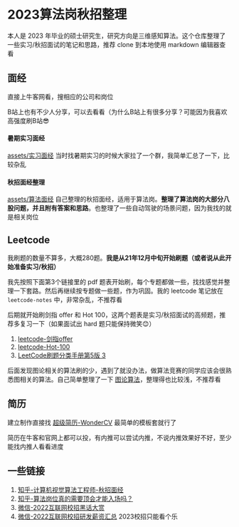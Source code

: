 # 2023算法岗秋招整理

本人是 2023 年毕业的硕士研究生，研究方向是三维感知算法。这个仓库整理了一些实习/秋招面试的笔记和思路，推荐 clone 到本地使用 markdown 编辑器查看

## 面经

直接上牛客网看，搜相应的公司和岗位

B站上也有不少人分享，可以去看看（为什么B站上有很多分享？可能因为我喜欢高强度刷B站😎

#### 暑期实习面经

[assets/实习面经](https://github.com/DeclK/2023-Autumn-Recruitment-Summary/blob/master/assets/%E5%AE%9E%E4%B9%A0%E9%9D%A2%E7%BB%8F.md) 当时找暑期实习的时候大家拉了一个群，我简单汇总了一下，比较杂乱

#### 秋招面经整理

[assets/算法面经](https://github.com/DeclK/2023-Autumn-Recruitment-Summary/blob/master/assets/%E7%AE%97%E6%B3%95%E9%9D%A2%E7%BB%8F.md) 自己整理的秋招面经，适用于算法岗。**整理了算法岗的大部分八股问题，并且附有答案和思路**。也整理了一些自动驾驶的场景问题，因为我找的就是相关岗位

## Leetcode

我刷题的数量不算多，大概280题。**我是从21年12月中旬开始刷题（或者说从此开始准备实习/秋招）**

我先按照下面第3个链接里的 pdf 题表开始刷，每个专题都做一些，找找感觉并整理一下套路。然后再继续按专题做一些题，作为巩固。我的 leetcode 笔记放在 `leetcode-notes` 中，非常杂乱，不推荐看

后期就开始刷剑指 offer 和 Hot 100，这两个题表是实习/秋招面试的高频题，推荐多复习一下（如果面试出 hard 题只能保持微笑😊）

1. [leetcode-剑指offer](https://leetcode-cn.com/problem-list/xb9nqhhg/)
1. [leetcode-Hot-100](https://leetcode.cn/problem-list/2cktkvj/)
1. [LeetCode刷题分类手册第5版 3](https://github.com/DeclK/algorithm-nju-sme/blob/master/assets/LeetCode%E5%88%B7%E9%A2%98%E5%88%86%E7%B1%BB%E6%89%8B%E5%86%8C%E7%AC%AC5%E7%89%88%203.pdf)

后面发现图论相关的算法刷的少，遇到了就没办法，做算法竞赛的同学应该会很熟悉图相关的算法。自己简单整理了一下 [图论算法](https://hongkun.space/archives/7de55cdc.html)，整理得也比较浅，不推荐看

## 简历

建立制作直接找 [超级简历-WonderCV](https://www.wondercv.com/) 最简单的模板套就行了

简历在牛客和官网上都可以投，有内推可以尝试内推，不说内推效果好不好，至少能找内推人看看进度

## 一些链接

1. [知乎-计算机视觉算法工程师-秋招面经](https://zhuanlan.zhihu.com/p/399813916)
1. [知乎-算法岗位真的需要顶会才能入场吗？](https://www.zhihu.com/question/456114288/answer/1908052989)
1. [微信-2022互联网校招黑话大赏](https://mp.weixin.qq.com/s/5XjtTHspEHQDurCgQdlMsQ)
1. [微信-2022互联网校招研发薪资汇总](https://mp.weixin.qq.com/s/30QTzshys2S4qCz13uEfYQ) 2023校招只能看个乐
